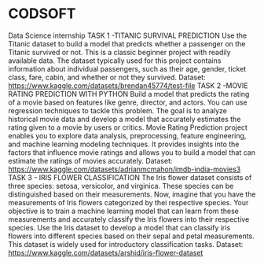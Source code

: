 # CODSOFT
 Data Science internship
TASK 1 -TITANIC SURVIVAL PREDICTION
Use the Titanic dataset to build a model that predicts whether a passenger on the Titanic survived or not. This is a classic beginner project with readily available data.
The dataset typically used for this project contains information about individual passengers, such as their age, gender, ticket class, fare, cabin, and whether or not they survived.
Dataset: https://www.kaggle.com/datasets/brendan45774/test-file
TASK 2 -MOVIE RATING PREDICTION WITH PYTHON
Build a model that predicts the rating of a movie based on features like genre, director, and actors. You can use regression techniques to tackle this problem.
The goal is to analyze historical movie data and develop a model that accurately estimates the rating given to a movie by users or critics.
Movie Rating Prediction project enables you to explore data analysis, preprocessing, feature engineering, and machine learning modeling techniques. It provides insights into the factors that influence movie ratings and allows you to build a model that can estimate the ratings of movies accurately.
Dataset: https://www.kaggle.com/datasets/adrianmcmahon/imdb-india-movies3
TASK 3 - IRIS FLOWER CLASSIFICATION
The Iris flower dataset consists of three species: setosa, versicolor, and virginica. These species can be distinguished based on their measurements. Now, imagine that you have the measurements of Iris flowers categorized by thei respective species. Your objective is to train a machine learning model that can learn from these measurements and accurately classify the Iris flowers into their respective species.
Use the Iris dataset to develop a model that can classify iris flowers into different species based on their sepal and petal measurements. This dataset is widely used for introductory classification tasks.
Dataset: https://www.kaggle.com/datasets/arshid/iris-flower-dataset
